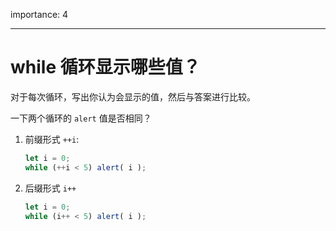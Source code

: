 importance: 4

---

# while 循环显示哪些值？

对于每次循环，写出你认为会显示的值，然后与答案进行比较。

一下两个循环的 `alert` 值是否相同？

1. 前缀形式 `++i`:

    ```js
    let i = 0;
    while (++i < 5) alert( i );
    ```
2. 后缀形式 `i++`

    ```js
    let i = 0;
    while (i++ < 5) alert( i );
    ```
